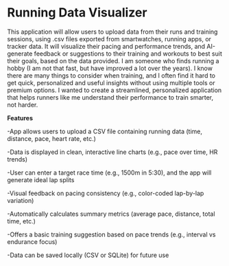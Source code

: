 # Running Data Visualizer

This application will allow users to upload data from their runs and training sessions, using .csv files exported from smartwatches, running apps, or tracker data. It will visualize their pacing and performance trends, and AI-generate feedback or suggestions to their training and workouts to best suit their goals, based on the data provided. I am someone who finds running a hobby (I am not that fast, but have improved a lot over the years). I know there are many things to consider when training, and I often find it hard to get quick, personalized and useful insights without using multiple tools or premium options. I wanted to create a streamlined, personalized application that helps runners like me understand their performance to train smarter, not harder.

**Features**

-App allows users to upload a CSV file containing running data (time, distance, pace, heart rate, etc.)

-Data is displayed in clean, interactive line charts (e.g., pace over time, HR trends)

-User can enter a target race time (e.g., 1500m in 5:30), and the app will generate ideal lap splits

-Visual feedback on pacing consistency (e.g., color-coded lap-by-lap variation)

-Automatically calculates summary metrics (average pace, distance, total time, etc.)

-Offers a basic training suggestion based on pace trends (e.g., interval vs endurance focus)

-Data can be saved locally (CSV or SQLite) for future use
